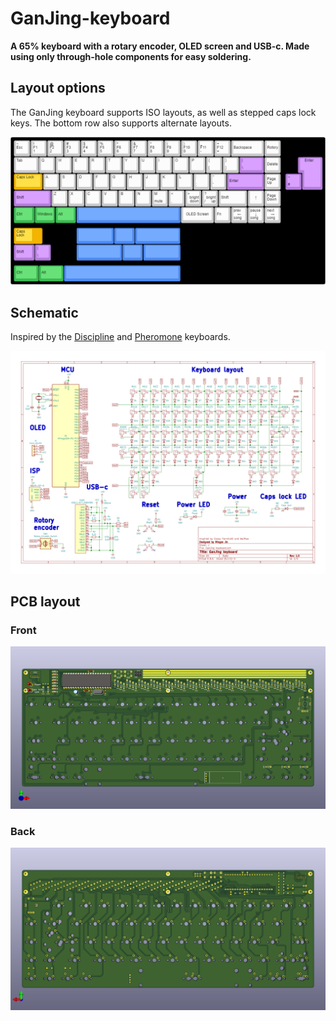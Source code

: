 # GanJing-keyboard
**A 65% keyboard with a rotary encoder, OLED screen and USB-c. Made using only through-hole components for easy soldering.**

## Layout options
The GanJing keyboard supports ISO layouts, as well as stepped caps lock keys. The bottom row also supports alternate layouts.

![GanJing-keyboard](./Images/GanJing_keyboard_layouts.png)
## Schematic
Inspired by the [Discipline](https://github.com/coseyfannitutti/discipline) and [Pheromone](https://github.com/luantty2/pheromone_keyboard) keyboards.

![](./Images/GanJing_keyboard_schematic.png)
## PCB layout
### Front
![](./Images/GanJing_keyboard_PCB_front.png)

### Back
![](./Images/GanJing_keyboard_PCB_back.png)
